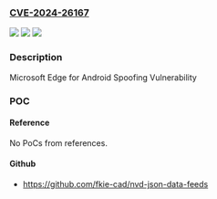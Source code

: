 ### [CVE-2024-26167](https://cve.mitre.org/cgi-bin/cvename.cgi?name=CVE-2024-26167)
![](https://img.shields.io/static/v1?label=Product&message=Microsoft%20Edge%20for%20Android&color=blue)
![](https://img.shields.io/static/v1?label=Version&message=%3D%20N%2FA%20&color=brighgreen)
![](https://img.shields.io/static/v1?label=Vulnerability&message=Spoofing&color=brighgreen)

### Description

Microsoft Edge for Android Spoofing Vulnerability

### POC

#### Reference
No PoCs from references.

#### Github
- https://github.com/fkie-cad/nvd-json-data-feeds

